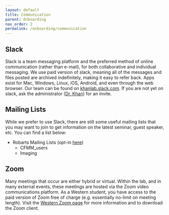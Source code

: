 ```yaml
---
layout: default
title: Communication
parent: Onboarding
nav_order: 2
permalink: /onboarding/communication
---
```


## Slack
Slack is a team messaging platform and the preferred method of online 
communication (rather than e-mail), for both collaborative and individual 
messaging. We use paid version of slack, meaning all of the messages and files
posted are archived indefinitely, making it easy to refer back. Apps exist for 
Mac, Windows, Linux, iOS, Android, and even through the web browser. Our team
can be found on [khanlab.slack.com](https://khanlab.slack.com). If you are not 
yet on slack, ask the administrator ([Dr. Khan]) for an invite.

## Mailing Lists
While we prefer to use Slack, there are still some useful mailing lists that
you may want to join to get information on the latest seminar, guest speaker, 
etc. You can find a list below:

<!-- Check if this link is still valid -->
* Robarts Mailing Lists (opt-in 
[here](http://mailman.robarts.ca/mailman/listinfo))
    * CFMM_users
    * Imaging


## Zoom
Many meetings that occur are either hybrid or virtual. Within the lab, and in 
many external events, these meetings are hosted via the Zoom video 
communications platform. As a Western student, you have access to the paid
version of Zoom free of charge (e.g. essentially no-limit on meeting length).
Visit the [Western Zoom page](https://westernuniversity.zoom.us) for more 
information and to download the Zoom client.


[Dr. Khan]: mailto:alik@robarts.ca
